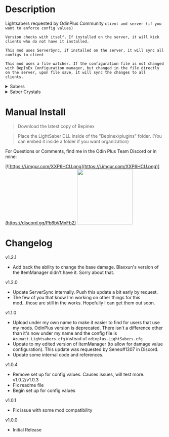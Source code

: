 # Description

Lightsabers requested by OdinPlus Community `client and server (if you want to enforce config values)`

`Version checks with itself. If installed on the server, it will kick clients who do not have it installed.`

`This mod uses ServerSync, if installed on the server, it will sync all configs to client`

`This mod uses a file watcher. If the configuration file is not changed with BepInEx Configuration manager, but changed in the file directly on the server, upon file save, it will sync the changes to all clients.`



<details><summary>Sabers</summary>

`Prefab name(s): LightSaber_{ColorName}`

`Crafting Table: Forge (Level 3)`

#### Requirements (Configurable!):

`SaberCrystal_{ColorName} (20)`

`Silver (40)`

`Iron (20)`

### Colors

```
Red, Green, Blue, Pink, Purple, Dark, Orange
```

</details>

<details><summary>Saber Crystals</summary>

`Prefab name(s): SaberCrystal_{ColorName}`

`Crafting Table: Forge (Level 3)`

#### Requirements (Configurable!):

`Crystal (50)`
</details>

# Manual Install

> Download the latest copy of Bepinex

> Place the LightSaber DLL inside of the "Bepinex\plugins\" folder. (You can embed it inside a folder if you want
> organization)

For Questions or Comments, find me in the Odin Plus Team Discord or in mine:

[![https://i.imgur.com/XXP6HCU.png](https://i.imgur.com/XXP6HCU.png)](https://discord.gg/Pb6bVMnFb2)
<a href="https://discord.gg/pdHgy6Bsng"><img src="https://i.imgur.com/Xlcbmm9.png" href="https://discord.gg/pdHgy6Bsng" width="175" height="175"></a>

# Changelog

v1.2.1
- Add back the ability to change the base damage. Blaxxun's version of the ItemManager didn't have it. Sorry about that.

v1.2.0
- Update ServerSync internally. Push this update a bit early by request.
- The few of you that know I'm working on other things for this mod...those are still in the works. Hopefully I can get them out soon.

v1.1.0

- Upload under my own name to make it easier to find for users that use my mods. OdinPlus version is deprecated. There
  isn't a difference other than it's now under my name and the config file is `Azumatt.Lightsabers.cfg` instead
  of `odinplus.LightSabers.cfg`
- Update to my edited version of ItemManager (to allow for damage value configuration). This update was requested by
  Seneo#1307 in Discord.
- Update some internal code and references.

v1.0.4

- Remove set up for config values. Causes issues, will test more.
  v1.0.2/v1.0.3
- Fix readme file
- Begin set up for config values

v1.0.1

- Fix issue with some mod compatibility

v1.0.0

- Initial Release